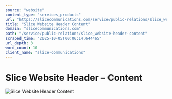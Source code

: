```yaml
---
source: "website"
content_type: "services_products"
url: "https://slicecommunications.com/service/public-relations/slice_website-header-content"
title: "Slice Website Header Content"
domain: "slicecommunications.com"
path: "/service/public-relations/slice_website-header-content"
scraped_time: "2025-10-05T00:06:14.644465"
url_depth: 3
word_count: 10
client_name: "slice-communications"
---
```


# Slice Website Header – Content

![Slice Website Header Content](https://slicecommunications.com/wp-content/uploads/2019/11/Slice_Website-Header-Content.png)